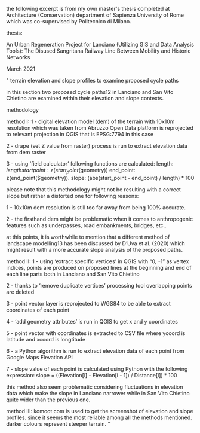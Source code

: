 the following excerpt is from my own master's thesis completed at Architecture (Conservation) department of Sapienza University of Rome which was co-supervised by Politecnico di Milano.

thesis:

An Urban Regeneration Project for Lanciano (Utilizing GIS and Data Analysis Tools): The Disused Sangritana Railway Line Between Mobility and Historic Networks

March 2021


" terrain elevation and slope profiles to examine proposed cycle paths

in this section two proposed cycle paths12 in Lanciano and San Vito Chietino are examined within their elevation and slope contexts.

methodology

method I: 1 - digital elevation model (dem) of the terrain with 10x10m resolution which was taken from Abruzzo Open Data platform is reprojected to relevant projection in QGIS that is EPSG:7794 in this case

2 - drape (set Z value from raster) process is run to extract elevation data from dem raster

3 - using ‘field calculator’ following functions are calculated: length: $length start point: z(start_point($geometry)) end_point: z(end_point($geometry)). slope: (abs(start_point - end_point) / length) * 100

please note that this methodology might not be resulting with a correct slope but rather a distorted one for following reasons:

1 - 10x10m dem resolution is still too far away from being 100% accurate.

2 - the firsthand dem might be problematic when it comes to anthropogenic features such as underpasses, road embankments, bridges, etc..

at this points, it is worthwhile to mention that a different method of landscape modelling13 has been discussed by D’Uva et al. (2020) which might result with a more accurate slope analysis of the proposed paths.

method II: 1 - using ‘extract specific vertices’ in QGIS with “0, -1” as vertex indices, points are produced on proposed lines at the beginning and end of each line parts both in Lanciano and San Vito Chietino

2 - thanks to ‘remove duplicate vertices’ processing tool overlapping points are deleted

3 - point vector layer is reprojected to WGS84 to be able to extract coordinates of each point

4 - ‘add geometry attributes’ is run in QGIS to get x and y coordinates

5 - point vector with coordinates is extracted to CSV file where ycoord is latitude and xcoord is longtitude

6 - a Python algorithm is run to extract elevation data of each point from Google Maps Elevation API

7 - slope value of each point is calculated using Python with the following expression: slope = ((Elevation[i] - Elevation[i - 1]) / Distance[i]) * 100

this method also seem problematic considering fluctuations in elevation data which make the slope in Lanciano narrower while in San Vito Chietino quite wider than the previous one.

method III: komoot.com is used to get the screenshot of elevation and slope profiles. since it seems the most reliable among all the methods mentioned. darker colours represent steeper terrain. "
